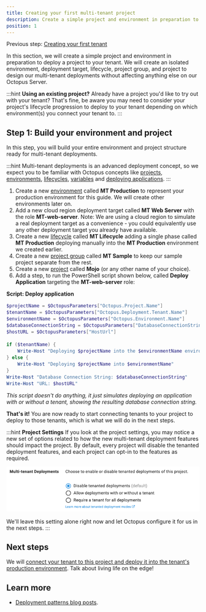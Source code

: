 ```yaml
---
title: Creating your first multi-tenant project
description: Create a simple project and environment in preparation to deploy a project to your tenant.
position: 1
---
```


Previous step: [Creating your first tenant](/docs/deployments/patterns/multi-tenant-deployments/multi-tenant-deployment-guide/creating-your-first-tenant.md)

In this section, we will create a simple project and environment in preparation to deploy a project to your tenant. We will create an isolated environment, deployment target, lifecycle, project group, and project to design our multi-tenant deployments without affecting anything else on our Octopus Server.

:::hint
**Using an existing project?**
Already have a project you'd like to try out with your tenant? That's fine, be aware you may need to consider your project's lifecycle progression to deploy to your tenant depending on which environment(s) you connect your tenant to.
:::

## Step 1: Build your environment and project

In this step, you will build your entire environment and project structure ready for multi-tenant deployments.

:::hint
Multi-tenant deployments is an advanced deployment concept, so we expect you to be familiar with Octopus concepts like [projects](/docs/projects/index.md), [environments](/docs/infrastructure/environments/index.md), [lifecycles](/docs/releases/lifecycles/index.md), [variables](/docs/projects/variables/index.md) and [deploying applications](/docs/deployment-examples/index.md).
:::

1. Create a new [environment](/docs/infrastructure/environments/index.md) called **MT Production** to represent your production environment for this guide. We will create other environments later on.
2. Add a new cloud region deployment target called **MT Web Server** with the role **MT-web-server**.
   Note: We are using a cloud region to simulate a real deployment target as a convenience - you could equivalently use any other deployment target you already have available.
3. Create a new [lifecycle](/docs/releases/lifecycles/index.md) called **MT Lifecycle** adding a single phase called **MT Production** deploying manually into the **MT Production** environment we created earlier.
4. Create a new [project group](/docs/projects/index.md) called **MT Sample** to keep our sample project separate from the rest.
5. Create a new [project](/docs/projects/index.md) called **Mojo** (or any other name of your choice).
6. Add a step, to run the PowerShell script shown below, called **Deploy Application** targeting the **MT-web-server** role:

**Script: Deploy application**

```powershell
$projectName = $OctopusParameters["Octopus.Project.Name"]
$tenantName = $OctopusParameters["Octopus.Deployment.Tenant.Name"]
$environmentName = $OctopusParameters["Octopus.Environment.Name"]
$databaseConnectionString = $OctopusParameters["DatabaseConnectionString"]
$hostURL = $OctopusParameters["HostUrl"]

if ($tenantName) {
    Write-Host "Deploying $projectName into the $environmentName environment for $tenantName"
} else {
    Write-Host "Deploying $projectName into $environmentName"
}
Write-Host "Database Connection String: $databaseConnectionString"
Write-Host "URL: $hostURL"
```

*This script doesn't do anything, it just simulates deploying an application with or without a tenant, showing the resulting database connection string.*

**That's it!** You are now ready to start connecting tenants to your project to deploy to those tenants, which is what we will do in the next steps.

:::hint
**Project Settings**
If you look at the project settings, you may notice a new set of options related to how the new multi-tenant deployment features should impact the project. By default, every project will disable the tenanted deployment features, and each project can opt-in to the features as required.

![](images/multi-tenant-project-settings.png "width=500")

We'll leave this setting alone right now and let Octopus configure it for us in the next steps.
:::

## Next steps

We will [connect your tenant to this project and deploy it into the tenant's production environment](/docs/deployments/patterns/multi-tenant-deployments/multi-tenant-deployment-guide/deploying-a-simple-multi-tenant-project.md). Talk about living life on the edge!

## Learn more

- [Deployment patterns blog posts](https://octopus.com/blog/tag/Deployment%20Patterns).
